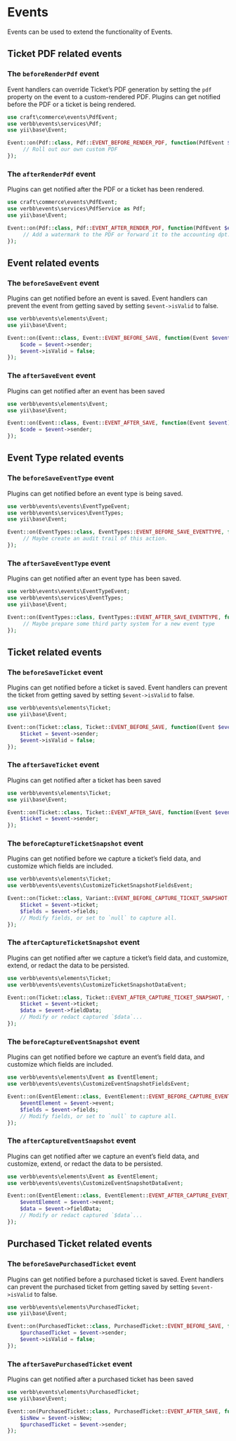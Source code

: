 # Events

Events can be used to extend the functionality of Events.

## Ticket PDF related events

### The `beforeRenderPdf` event

Event handlers can override Ticket’s PDF generation by setting the `pdf` property on the event to a custom-rendered PDF.
Plugins can get notified before the PDF or a ticket is being rendered.

```php
use craft\commerce\events\PdfEvent;
use verbb\events\services\Pdf;
use yii\base\Event;

Event::on(Pdf::class, Pdf::EVENT_BEFORE_RENDER_PDF, function(PdfEvent $event) {
     // Roll out our own custom PDF
});
```

### The `afterRenderPdf` event

Plugins can get notified after the PDF or a ticket has been rendered.

```php
use craft\commerce\events\PdfEvent;
use verbb\events\services\PdfService as Pdf;
use yii\base\Event;

Event::on(Pdf::class, Pdf::EVENT_AFTER_RENDER_PDF, function(PdfEvent $event) {
     // Add a watermark to the PDF or forward it to the accounting dpt.
});
```


## Event related events

### The `beforeSaveEvent` event

Plugins can get notified before an event is saved. Event handlers can prevent the event from getting saved by setting `$event->isValid` to false.

```php
use verbb\events\elements\Event;
use yii\base\Event;

Event::on(Event::class, Event::EVENT_BEFORE_SAVE, function(Event $event) {
    $code = $event->sender;
    $event->isValid = false;
});
```

### The `afterSaveEvent` event

Plugins can get notified after an event has been saved

```php
use verbb\events\elements\Event;
use yii\base\Event;

Event::on(Event::class, Event::EVENT_AFTER_SAVE, function(Event $event) {
    $code = $event->sender;
});
```


## Event Type related events

### The `beforeSaveEventType` event

Plugins can get notified before an event type is being saved.

```php
use verbb\events\events\EventTypeEvent;
use verbb\events\services\EventTypes;
use yii\base\Event;

Event::on(EventTypes::class, EventTypes::EVENT_BEFORE_SAVE_EVENTTYPE, function(EventTypeEvent $event) {
     // Maybe create an audit trail of this action.
});
```

### The `afterSaveEventType` event

Plugins can get notified after an event type has been saved.

```php
use verbb\events\events\EventTypeEvent;
use verbb\events\services\EventTypes;
use yii\base\Event;

Event::on(EventTypes::class, EventTypes::EVENT_AFTER_SAVE_EVENTTYPE, function(EventTypeEvent $event) {
     // Maybe prepare some third party system for a new event type
});
```



## Ticket related events

### The `beforeSaveTicket` event

Plugins can get notified before a ticket is saved. Event handlers can prevent the ticket from getting saved by setting `$event->isValid` to false.

```php
use verbb\events\elements\Ticket;
use yii\base\Event;

Event::on(Ticket::class, Ticket::EVENT_BEFORE_SAVE, function(Event $event) {
    $ticket = $event->sender;
    $event->isValid = false;
});
```

### The `afterSaveTicket` event

Plugins can get notified after a ticket has been saved

```php
use verbb\events\elements\Ticket;
use yii\base\Event;

Event::on(Ticket::class, Ticket::EVENT_AFTER_SAVE, function(Event $event) {
    $ticket = $event->sender;
});
```

### The `beforeCaptureTicketSnapshot` event

Plugins can get notified before we capture a ticket’s field data, and customize which fields are included.

```php
use verbb\events\elements\Ticket;
use verbb\events\events\CustomizeTicketSnapshotFieldsEvent;

Event::on(Ticket::class, Variant::EVENT_BEFORE_CAPTURE_TICKET_SNAPSHOT, function(CustomizeTicketSnapshotFieldsEvent $event) {
    $ticket = $event->ticket;
    $fields = $event->fields;
    // Modify fields, or set to `null` to capture all.
});
```

### The `afterCaptureTicketSnapshot` event

Plugins can get notified after we capture a ticket’s field data, and customize, extend, or redact the data to be persisted.

```php
use verbb\events\elements\Ticket;
use verbb\events\events\CustomizeTicketSnapshotDataEvent;

Event::on(Ticket::class, Ticket::EVENT_AFTER_CAPTURE_TICKET_SNAPSHOT, function(CustomizeTicketSnapshotFieldsEvent $event) {
    $ticket = $event->ticket;
    $data = $event->fieldData;
    // Modify or redact captured `$data`...
});
```

### The `beforeCaptureEventSnapshot` event

Plugins can get notified before we capture an event’s field data, and customize which fields are included.

```php
use verbb\events\elements\Event as EventElement;
use verbb\events\events\CustomizeEventSnapshotFieldsEvent;

Event::on(EventElement::class, EventElement::EVENT_BEFORE_CAPTURE_EVENT_SNAPSHOT, function(CustomizeEventSnapshotFieldsEvent $event) {
    $eventElement = $event->event;
    $fields = $event->fields;
    // Modify fields, or set to `null` to capture all.
});
```

### The `afterCaptureEventSnapshot` event

Plugins can get notified after we capture an event’s field data, and customize, extend, or redact the data to be persisted.

```php
use verbb\events\elements\Event as EventElement;
use verbb\events\events\CustomizeEventSnapshotDataEvent;

Event::on(EventElement::class, EventElement::EVENT_AFTER_CAPTURE_EVENT_SNAPSHOT, function(CustomizeProductSnapshotFieldsEvent $event) {
    $eventElement = $event->event;
    $data = $event->fieldData;
    // Modify or redact captured `$data`...
});
```


## Purchased Ticket related events

### The `beforeSavePurchasedTicket` event

Plugins can get notified before a purchased ticket is saved. Event handlers can prevent the purchased ticket from getting saved by setting `$event->isValid` to false.

```php
use verbb\events\elements\PurchasedTicket;
use yii\base\Event;

Event::on(PurchasedTicket::class, PurchasedTicket::EVENT_BEFORE_SAVE, function(Event $event) {
    $purchasedTicket = $event->sender;
    $event->isValid = false;
});
```

### The `afterSavePurchasedTicket` event

Plugins can get notified after a purchased ticket has been saved

```php
use verbb\events\elements\PurchasedTicket;
use yii\base\Event;

Event::on(PurchasedTicket::class, PurchasedTicket::EVENT_AFTER_SAVE, function(Event $event) {
    $isNew = $event->isNew;
    $purchasedTicket = $event->sender;
});
```
